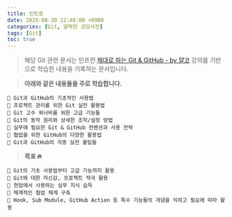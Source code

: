 ```yaml
---
title: 인트로
date: 2025-06-30 22:48:00 +0900
categories: [Git, 얄팍한 코딩사전]
tags: [Git]
toc: true
---
```


> 해당 Git 관련 문서는 인프런 [제대로 파는 Git & GitHub - by 얄코](https://www.inflearn.com/course/%EC%A0%9C%EB%8C%80%EB%A1%9C-%ED%8C%8C%EB%8A%94-%EA%B9%83) 강의를 기반으로 학습한 내용을 기록하는 문서입니다.

> **아래와 같은 내용들을 주로 학습합니다.**

```text
🔹 Git과 GitHub의 기초적인 사용법
🔹 프로젝트 관리를 위한 Git 실전 활용법
🔹 Git 고수 워너비를 위한 고급 기능들
🔹 Git의 동작 원리와 상세한 조작/설정 방법
🔹 실무에 필요한 Git & GitHub 컨벤션과 사용 전략
🔹 협업을 위한 GitHub의 다양한 활용법
🔹 Git과 GitHub의 각종 실전 꿀팁들
```

> **목표 🔥**

```text
🔹 Git의 기초 사용법부터 고급 기능까지 활용
🔹 Git에 대한 자신감, 프로젝트 적극 활용
🔹 현업에서 사용하는 실무 지식 습득
🔹 체계적인 협업 체계 구축
🔹 Hook, Sub Module, GitHub Action 등 특수 기능들의 개념을 익히고 필요에 따라 활용
```
